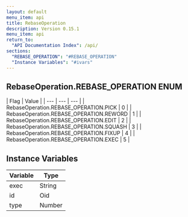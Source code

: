 ```yaml
---
layout: default
menu_item: api
title: RebaseOperation
description: Version 0.15.1
menu_item: api
return_to:
  "API Documentation Index": /api/
sections:
  "REBASE_OPERATION": "#REBASE_OPERATION"
  "Instance Variables": "#ivars"
---
```


## <a name="REBASE_OPERATION"></a><span>RebaseOperation.</span>REBASE_OPERATION <span class="tags"><span class="enum">ENUM</span></span>

| Flag | Value |
| --- | --- | --- |
| <span>RebaseOperation.REBASE_OPERATION.</span>PICK | 0 |
| <span>RebaseOperation.REBASE_OPERATION.</span>REWORD | 1 |
| <span>RebaseOperation.REBASE_OPERATION.</span>EDIT | 2 |
| <span>RebaseOperation.REBASE_OPERATION.</span>SQUASH | 3 |
| <span>RebaseOperation.REBASE_OPERATION.</span>FIXUP | 4 |
| <span>RebaseOperation.REBASE_OPERATION.</span>EXEC | 5 |

## <a name="ivars"></a>Instance Variables

| Variable | Type |
| --- | --- |
| <a name="exec"></a>exec | String |
| <a name="id"></a>id | Oid |
| <a name="type"></a>type | Number |

